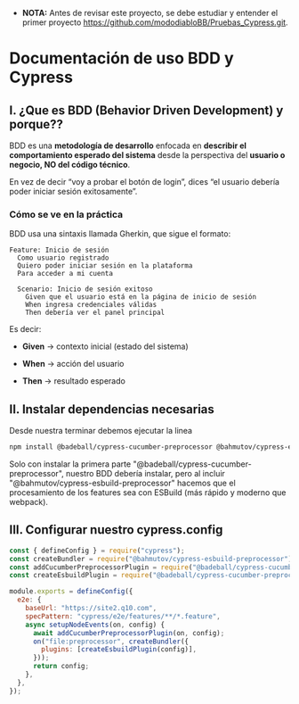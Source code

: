 + **NOTA:** Antes de revisar este proyecto, se debe estudiar y entender el primer proyecto https://github.com/mododiabloBB/Pruebas_Cypress.git.

# Documentación de uso BDD y Cypress

## I. ¿Que es BDD (Behavior Driven Development) y porque??

BDD es una **metodología de desarrollo** enfocada en **describir el comportamiento esperado del sistema** desde la perspectiva del **usuario o negocio, NO del código técnico**.

En vez de decir “voy a probar el botón de login”, dices “el usuario debería poder iniciar sesión exitosamente”.

### Cómo se ve en la práctica

BDD usa una sintaxis llamada Gherkin, que sigue el formato:

```gherkin
Feature: Inicio de sesión
  Como usuario registrado
  Quiero poder iniciar sesión en la plataforma
  Para acceder a mi cuenta

  Scenario: Inicio de sesión exitoso
    Given que el usuario está en la página de inicio de sesión
    When ingresa credenciales válidas
    Then debería ver el panel principal
```
Es decir:

+ **Given** → contexto inicial (estado del sistema)

+ **When** → acción del usuario

+ **Then** → resultado esperado


## II. Instalar dependencias necesarias

Desde nuestra terminar debemos ejecutar la linea

```bash
npm install @badeball/cypress-cucumber-preprocessor @bahmutov/cypress-esbuild-preprocessor --save-dev
```
Solo con instalar la primera parte "@badeball/cypress-cucumber-preprocessor", nuestro BDD debería instalar, pero al incluir "@bahmutov/cypress-esbuild-preprocessor" hacemos que el procesamiento de los features sea con ESBuild (más rápido y moderno que webpack).

## III. Configurar nuestro cypress.config

```javascript
const { defineConfig } = require("cypress");
const createBundler = require("@bahmutov/cypress-esbuild-preprocessor");
const addCucumberPreprocessorPlugin = require("@badeball/cypress-cucumber-preprocessor").addCucumberPreprocessorPlugin;
const createEsbuildPlugin = require("@badeball/cypress-cucumber-preprocessor/esbuild");

module.exports = defineConfig({
  e2e: {
    baseUrl: "https://site2.q10.com",
    specPattern: "cypress/e2e/features/**/*.feature",
    async setupNodeEvents(on, config) {
      await addCucumberPreprocessorPlugin(on, config);
      on("file:preprocessor", createBundler({
        plugins: [createEsbuildPlugin(config)],
      }));
      return config;
    },
  },
});

```

